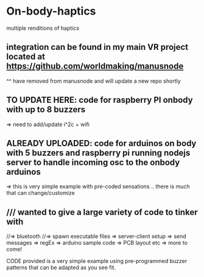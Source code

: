 # On-body-haptics
multiple renditions of haptics

## integration can be found in my main VR project located at https://github.com/worldmaking/manusnode
^^ have removed from manusnode and will update a new repo shortly

## TO UPDATE HERE:   code for raspberry PI onbody with up to 8 buzzers  
=> need to add/update i^2c + wifi

## ALREADY UPLOADED: code for arduinos on body with 5 buzzers and raspberry pi running nodejs server to handle incoming osc to the onbody arduinos
=> this is very simple example with pre-coded sensations .. there is much that can change/customize


## /// wanted to give a large variety of code to tinker with
//=> bluetooth
//=> spawn executable files
=> server-client setup
=> send messages
=> regEx
=> arduino sample code
=> PCB layout etc
=> more to come!

CODE provided is a very simple example using pre-programmed buzzer patterns that can be adapted as you see fit. 

